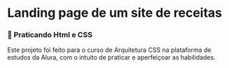 # Landing page de um site de receitas
### 🌺 Praticando Html e CSS
Este projeto foi feito para o curso de Arquitetura CSS na plataforma de estudos da Alura, com o intuito de praticar e aperfeiçoar as habilidades.

